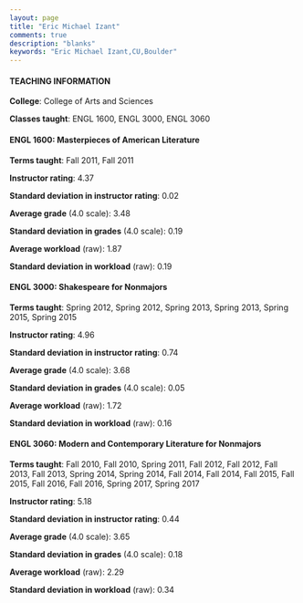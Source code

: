 ```yaml
---
layout: page
title: "Eric Michael Izant" 
comments: true
description: "blanks"
keywords: "Eric Michael Izant,CU,Boulder"
---
```

<head>
<script src="https://ajax.googleapis.com/ajax/libs/jquery/2.1.3/jquery.min.js"></script>
<script src="https://dl.dropboxusercontent.com/s/pc42nxpaw1ea4o9/highcharts.js?dl=0"></script>
<!-- <script src="../assets/js/highcharts.js"></script> -->
<style type="text/css">@font-face {
	font-family: "Bebas Neue";
	src: url(https://www.filehosting.org/file/details/544349/BebasNeue Regular.otf) format("opentype");
	}
	h1.Bebas { 
		font-family: "Bebas Neue", Verdana, Tahoma;
	}
</style>
</head>
	   
#### TEACHING INFORMATION

**College**: College of Arts and Sciences

**Classes taught**: ENGL 1600, ENGL 3000, ENGL 3060

#### ENGL 1600: Masterpieces of American Literature

**Terms taught**: Fall 2011, Fall 2011

**Instructor rating**: 4.37

**Standard deviation in instructor rating**: 0.02

**Average grade** (4.0 scale): 3.48

**Standard deviation in grades** (4.0 scale): 0.19

**Average workload** (raw): 1.87

**Standard deviation in workload** (raw): 0.19

#### ENGL 3000: Shakespeare for Nonmajors

**Terms taught**: Spring 2012, Spring 2012, Spring 2013, Spring 2013, Spring 2015, Spring 2015

**Instructor rating**: 4.96

**Standard deviation in instructor rating**: 0.74

**Average grade** (4.0 scale): 3.68

**Standard deviation in grades** (4.0 scale): 0.05

**Average workload** (raw): 1.72

**Standard deviation in workload** (raw): 0.16

#### ENGL 3060: Modern and Contemporary Literature for Nonmajors

**Terms taught**: Fall 2010, Fall 2010, Spring 2011, Fall 2012, Fall 2012, Fall 2013, Fall 2013, Spring 2014, Spring 2014, Fall 2014, Fall 2014, Fall 2015, Fall 2015, Fall 2016, Fall 2016, Spring 2017, Spring 2017

**Instructor rating**: 5.18

**Standard deviation in instructor rating**: 0.44

**Average grade** (4.0 scale): 3.65

**Standard deviation in grades** (4.0 scale): 0.18

**Average workload** (raw): 2.29

**Standard deviation in workload** (raw): 0.34

